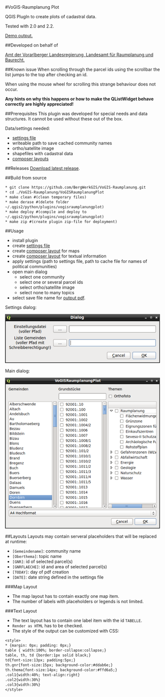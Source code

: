 #VoGIS-Raumplanung Plot

QGIS PlugIn to create plots of cadastral data.

Tested with 2.0 and 2.2.

[Demo output.](/settings-and-output/out.pdf)

##Developed on behalf of

[Amt der Vorarlberger Landesregierung, Landesamt für Raumplanung und Baurecht.](http://www.vorarlberg.at/vorarlberg/bauen_wohnen/bauen/raumplanungundbaurecht/start.htm)

##Known issue
When scrolling through the parcel ids using the scrollbar the list jumps to the top after checking an id.

When using the mouse wheel for scrolling this strange behaviour does not occur.

**Any hints on why this happens or how to make the QListWidget behave correctly are highly appreciated!**

##Prerequisites
This plugin was developed for special needs and data structures. It cannot be used without these out of the box.

Data/settings needed:

* [settings file](/settings-and-output/settings.json)
* writeable path to save cached community names
* ortho/satellite image
* shapefiles with cadastral data
* [composer layouts](#layouts)

##Releases
[Download latest release](https://github.com/BergWerkGIS/VoGIS-Raumplanung/releases).

##Build from source
```
* git clone https://github.com/BergWerkGIS/VoGIS-Raumplanung.git
* cd ./VoGIS-Raumplanung/VoGISRaumplanungPlot
* make clean #(clean temporary files)
* make derase #(delete folder ~/.qgis2/python/plugins/vogisraumplanungplot)
* make deploy #(compile and deploy to ~/.qgis2/python/plugins/vogisraumplanungplot)
* make zip #(create plugin zip-file for deployment)
```

##Usage
* install plugin
* create [settings file](/settings-and-output/settings.json)
* create [composer layout](#layouts) for maps
* create [composer layout](#layouts) for textual information
* apply settings (path to settings file, path to cache file for names of political communities)
* open main dialog
    * select one community
    * select one or several parcel ids
    * select ortho/satellite image
    * select none to many topics
* select save file name for [output pdf](/settings-and-output/out.pdf).

Settings dialog:

![VoGIS Raumplanung Settings Dialog](/screenshots/settingsdialog.png)

Main dialog:

![VoGIS Raumplanung Main Dialog](/screenshots/maindialog.png)

##Layouts
Layouts may contain serveral placeholders that will be replaced at runtime:
* `[Gemeindename]`: community name
* `[Oberthema]`: topic name
* `[GNR]`: id of selected parcel(s)
* `[GNRFLAECHE]`: id and area of selected parcel(s)
* `[TODAY]`: day of pdf creation
* `[DATE]`: date string defined in the settings file

###Map Layout
* The map layout has to contain exactly one map item.
* The number of labels with placeholders or legends is not limited.

###Text Layout
* The text layout has to contain one label item with the id `TABELLE`.
* `Render as HTML` has to be checked.
* The style of the output can be customized with CSS:
```
<style>
* {margin: 0px; padding: 0px;}
table { width:100%; border-collapse:collapse;}
table, th, td {border:1px solid black;}
td{font-size:13px; padding:5px;}
th.gnr{font-size:15px; background-color:#ddab6e;}
th.thema{font-size:14px; background-color:#ffd6a5;}
.col1{width:40%; text-align:right}
.col2{width:30%}
.col3{width:30%}
</style>
```

